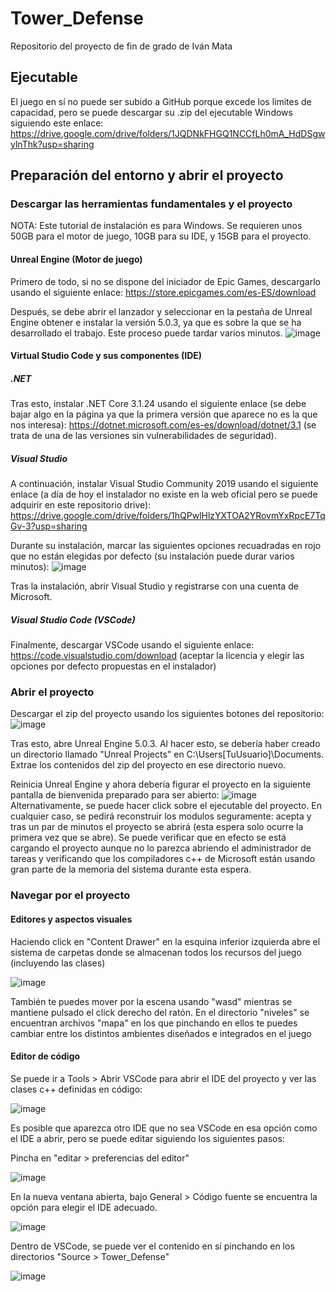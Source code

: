 # Tower_Defense

Repositorio del proyecto de fin de grado de Iván Mata

## Ejecutable

El juego en sí no puede ser subido a GitHub porque excede los limites de capacidad, pero se puede descargar su .zip del ejecutable Windows siguiendo este enlace: https://drive.google.com/drive/folders/1JQDNkFHGQ1NCCfLh0mA_HdDSgwylnThk?usp=sharing

## Preparación del entorno y abrir el proyecto

### Descargar las herramientas fundamentales y el proyecto
NOTA: Este tutorial de instalación es para Windows. Se requieren unos 50GB para el motor de juego, 10GB para su IDE, y 15GB para el proyecto.




#### Unreal Engine (Motor de juego)
Primero de todo, si no se dispone del iniciador de Epic Games, descargarlo usando el siguiente enlace: https://store.epicgames.com/es-ES/download

Después, se debe abrir el lanzador y seleccionar en la pestaña de Unreal Engine obtener e instalar la versión 5.0.3, ya que es sobre la que se ha desarrollado el trabajo. Este proceso puede tardar varios minutos.
![image](https://github.com/user-attachments/assets/01d4b7ad-3101-43ff-b632-7c585ce67f0d)

#### Virtual Studio Code y sus componentes (IDE)

##### .NET
Tras esto, instalar .NET Core 3.1.24 usando el siguiente enlace (se debe bajar algo en la página ya que la primera versión que aparece no es la que nos interesa): https://dotnet.microsoft.com/es-es/download/dotnet/3.1 (se trata de una de las versiones sin vulnerabilidades de seguridad). 

##### Visual Studio
A continuación, instalar Visual Studio Community 2019 usando el siguiente enlace (a día de hoy el instalador no existe en la web oficial pero se puede adquirir en este repositorio drive): https://drive.google.com/drive/folders/1hQPwlHlzYXTOA2YRovmYxRpcE7TqGv-3?usp=sharing

Durante su instalación, marcar las siguientes opciones recuadradas en rojo que no están elegidas por defecto (su instalación puede durar varios minutos): ![image](https://github.com/user-attachments/assets/adebf3f5-53fe-42e2-8e77-9461c0e4d8d2)


Tras la instalación, abrir Visual Studio y registrarse con una cuenta de Microsoft.

##### Visual Studio Code (VSCode)

Finalmente, descargar VSCode usando el siguiente enlace: https://code.visualstudio.com/download (aceptar la licencia y elegir las opciones por defecto propuestas en el instalador)


### Abrir el proyecto

Descargar el zip del proyecto usando los siguientes botones del repositorio: ![image](https://github.com/user-attachments/assets/2444786a-bb66-4946-aa3d-de8c7107855b)



Tras esto, abre Unreal Engine 5.0.3. Al hacer esto, se debería haber creado un directorio llamado "Unreal Projects" en C:\Users\[TuUsuario]\Documents. Extrae los contenidos del zip del proyecto en ese directorio nuevo.

Reinicia Unreal Engine y ahora debería figurar el proyecto en la siguiente pantalla de bienvenida preparado para ser abierto: ![image](https://github.com/user-attachments/assets/2e69a358-ed2c-4a1d-a7b7-cb050ea95f38)  Alternativamente, se puede hacer click sobre el ejecutable del proyecto. En cualquier caso, se pedirá reconstruir los modulos seguramente: acepta y tras un par de minutos el proyecto se abrirá (esta espera solo ocurre la primera vez que se abre). Se puede verificar que en efecto se está cargando el proyecto aunque no lo parezca abriendo el administrador de tareas y verificando que los compiladores c++ de Microsoft están usando gran parte de la memoria del sistema durante esta espera.


### Navegar por el proyecto

#### Editores y aspectos visuales

Haciendo click en "Content Drawer" en la esquina inferior izquierda abre el sistema de carpetas donde se almacenan todos los recursos del juego (incluyendo las clases)

![image](https://github.com/user-attachments/assets/e9c4cfb5-8c46-44ab-8673-6dc47d92183c)

También te puedes mover por la escena usando "wasd" mientras se mantiene pulsado el click derecho del ratón.
En el directorio "niveles" se encuentran archivos "mapa" en los que pinchando en ellos te puedes cambiar entre los distintos ambientes diseñados e integrados en el juego

#### Editor de código

Se puede ir a Tools > Abrir VSCode para abrir el IDE del proyecto y ver las clases c++ definidas en código:

![image](https://github.com/user-attachments/assets/aec8a406-0150-40c1-a5c9-15125f2a4e52)

Es posible que aparezca otro IDE que no sea VSCode en esa opción como el IDE a abrir, pero se puede editar siguiendo los siguientes pasos:

Pincha en "editar > preferencias del editor"

![image](https://github.com/user-attachments/assets/8f9aed66-8c40-4ff9-bc3f-87233443fa74)

En la nueva ventana abierta, bajo General > Código fuente se encuentra la opción para elegir el IDE adecuado.

![image](https://github.com/user-attachments/assets/0d56f2dc-8132-4e27-9d52-481d4bfd8d2f)


Dentro de VSCode, se puede ver el contenido en sí pinchando en los directorios "Source > Tower_Defense"

![image](https://github.com/user-attachments/assets/0a1ff5f6-0731-4098-a198-6b765237a3f5)







